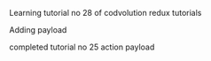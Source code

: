 Learning tutorial no 28 of codvolution redux tutorials

Adding payload

completed tutorial no 25 action payload